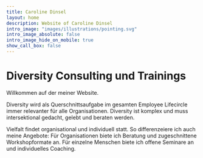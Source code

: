 ```yaml
---
title: Caroline Dinsel
layout: home
description: Website of Caroline Dinsel
intro_image: "images/illustrations/pointing.svg"
intro_image_absolute: false
intro_image_hide_on_mobile: true
show_call_box: false
---
```


# Diversity Consulting und Trainings

Willkommen auf der meiner Website. 

Diversity wird als Querschnittsaufgabe im gesamten Employee Lifecircle immer relevanter für alle Organisationen. Diversity ist komplex und muss intersektional gedacht, gelebt und beraten werden.

Vielfalt findet organisational und individuell statt. So differenzeiere ich auch meine Angebote: Für Organisationen biete ich Beratung und zugeschnittene Workshopformate an. Für einzelne Menschen biete ich offene Seminare an und individuelles Coaching.
